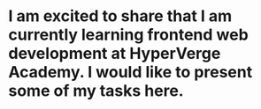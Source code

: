 # I am excited to share that I am currently learning frontend web development at HyperVerge Academy. I would like to present some of my tasks here.
